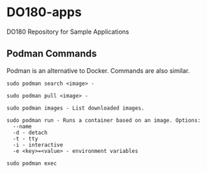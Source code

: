 # DO180-apps
DO180 Repository for Sample Applications


## Podman Commands

Podman is an alternative to Docker. Commands are also similar.

```
sudo podman search <image> -
 
sudo podman pull <image> - 

sudo podman images - List downloaded images.

sudo podman run - Runs a container based on an image. Options: 
  --name
  -d - detach
  -t - tty
  -i - interactive
  -e <key>=<value> - environment variables

sudo podman exec

```